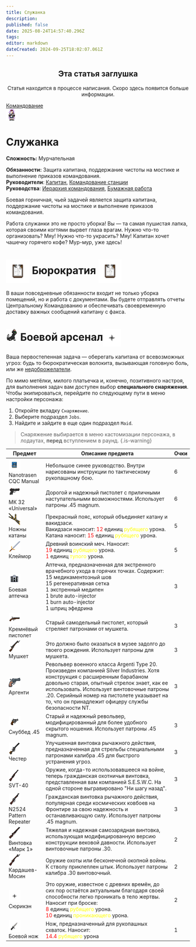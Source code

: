 ```yaml
---
title: Служанка
description: 
published: false
date: 2025-08-24T14:57:40.296Z
tags: 
editor: markdown
dateCreated: 2024-09-25T18:02:07.061Z
---
```


<center>
<div class="warning-banner">
  <h2> Эта статья заглушка </h2>
  <p>Статья находится в процессе написания. Скоро здесь появится больше информации.</p><p>
</div>
</center>

<div style="display: flex; justify-content: center;">
  <div class="roles-passport comm">
    <div class="title comm"><a href="/roles/command">Командование</a></div>
    <div>
      <div><div><img src="/roles/maid.png" alt="Мурр...~~"></div></div>
      <div><div>
        <h1>Служанка</h1>
        <p><strong>Сложность:</strong> Мурчательная</p>
        <strong>Обязанности:</strong> Защита капитана, поддержание чистоты на мостике и выполнение приказов командования.<br>
        <b>Руководители</b>: <a href="/roles/captain">Капитан</a>, <a href="/roles/command">Командование станции</a><br>
        <b>Руководства</b>: <a href="/guides/hierarchyofcommand">Иерархия командования</a>, <a href="/guides/bureaucracy">Бумажная работа</a>
        </div></div>
    </div>
  </div>
</div>

Боевая горничная, чьей задачей является защита капитана, поддержание чистоты на мостике и выполнение приказов командования. 

Работа служанки это не просто уборка! Вы — та самая пушистая лапка, которая своими когтями вырвет глаза врагам. Нужно что-то организовать? Мяу! Нужно что-то украсить? Мяу! Капитан хочет чашечку горячего кофе? Мур-мур, уже здесь!

<h1> <img src="/guides/jurisprudence.png" style="width: 64px; vertical-align: middle;"> Бюрократия <img src="/guides/jurisprudence.png" style="width: 64px; vertical-align: middle;"> </h1>

В ваши повседневные обязанности входит не только уборка помещений, но и работа с документами. Вы будете отправлять отчеты Центральному Командованию и обеспечивать своевременную доставку важных сообщений капитану с факса. 

<h1> <img src="/roles/command/cat48.png"> Боевой арсенал<img src="/roles/command/maid/tstar.png" style="width: 48px; vertical-align: middle;"> </h1> 

<p>
Ваша первостепенная задача — оберегать капитана от всевозможных угроз: будь то бюрократическая волокита, вызывающая головную боль, или же  <a href="/roles/antagonists">недоброжелатели</a>.

  По мимо метёлки, милого платьечка и, конечно, позитивного настроя, для выполнения задач вам доступен выбор <b>специального снаряжения</b>.  
  Чтобы экипироваться, перейдите по следующему пути в меню настройки персонажа:
</p>
<ol>
  <li>Откройте вкладку <code>Снаряжение</code>.</li>
  <li>Выберите подраздел <code>Jobs</code>.</li>
  <li>Найдите и зайдите в еще один подраздел <code>Maid</code>.</li>
</ol>

> Снаряжение выбирается в меню кастомизации персонажа, в лодаутах, **перед** вступлением в раунд.
{.is-warning}


<center>
  <table class="maid">
    <thead>
      <tr>
        <th>Предмет</th>
        <th>Описание предмета</th>
        <th>Очки</th>
      </tr>
    </thead>
    <tbody>
      <tr>
        <td><img src="/roles/command/maid/manual_nt.png"><br>Nanotrasen CQC Manual</td>
        <td>Небольшое синее руководство. Внутри нарисованы инструкции по тактическому рукопашному бою.</td>
        <td>6</td>
      </tr>
      <tr>
        <td><img src="/roles/command/maid/universal.png"><br>МК 32 «Universal»</td>
        <td>Дорогой и надежный пистолет с приличными наступательными возможностями. Использует патроны .45 magnum.</td>
        <td>6</td>
      </tr>
<tr>
  <td><img src="/roles/command/maid/sheath-sabre.png"><br>Ножны катаны</td>
  <td>Прекрасный пояс, который объединяет катану и вакидзаси. <br>Вакидзаси наносит: <span style="color: red;">12</span> единиц <span style="color: yellow;">рубящего</span> урона.<br>Катана наносит: <span style="color: red;">15</span> единиц <span style="color: yellow;">рубящего</span> урона.</td>
  <td>5</td>
</tr>
<tr>
  <td><img src="/roles/command/maid/icon.png"><br>Клеймор</td>
  <td>Древний воинский меч. Наносит: <br> <span style="color: red;">19</span> единиц <span style="color: yellow;">рубящего</span> урона. <br> <span style="color: red;">1</span> единиц <span style="color: yellow;">тупого</span> урона.</td>
  <td>5</td>
</tr>
      <tr>
        <td><img src="/roles/command/maid/blackkit.png"><br>Боевая аптечка</td>
        <td>Аптечка, предназначенная для экстренного врачебного ухода в горячих точках. Содержит:<br>15 медикаментозный шов <br>15 регенеративная сетка <br> 1 экстренный медипен <br> 1 brute auto-injector <br>1 burn auto-injector <br>1 шприц эфедрина </td>
        <td>3</td>
      </tr>
      <tr>
        <td><img src="/roles/command/maid/flintlock.png"><br>Кремнёвый пистолет</td>
        <td>Старый самодельный пистолет, который стреляет патронами от мушкета.</td>
        <td>3</td>
      </tr>
      <tr>
        <td><img src="/roles/command/maid/musket.png"><br>Мушкет</td>
        <td>Это должно было оказаться в музее задолго до твоего рождения. Использует патроны для мушкета.</td>
        <td>3</td>
      </tr>
      <tr>
        <td><img src="/roles/command/maid/argenti.png"><br>Аргенти</td>
        <td>Револьвер военного класса Argenti Type 20. Произведен компанией Silver Industries. Хотя конструкция с расширенным барабаном довольно старая, опытный стрелок знает, как ее использовать. Использует винтовочные патроны .20. Серийный номер на пистолете указывает на то, что он принадлежит офицеру службы безопасности NT.</td>
        <td>3</td>
      </tr>
      <tr>
        <td><img src="/roles/command/maid/webleysnubnose.png"><br>Снуббед .45</td>
        <td>Старый и надежный револьвер, модифицированный для более удобного скрытого ношения. Использует патроны .45 magnum.</td>
        <td>3</td>
      </tr>
      <tr>
        <td><img src="/roles/command/maid/chester.png"><br>Честер</td>
        <td>Улучшенная винтовка рычажного действия, предназначенная для стрельбы специальными патронами калибра .45 для быстрого устранения угроз.</td>
        <td>3</td>
      </tr>
      <tr>
        <td><img src="/roles/command/maid/svt40.png"><br>SVT-40</td>
        <td>Оружие, когда-то использовавшееся на войне, теперь гражданская охотничья винтовка, представленная вам компанией S.E.S.W.C. На одной стороне выгравировано "Ни шагу назад".</td>
        <td>3</td>
      </tr>
      <tr>
        <td><img src="/roles/command/maid/repeater.png"><br>N2524 Pattern Repeater</td>
        <td>Гражданская винтовка рычажного действия, популярная среди космических ковбоев на Фронтире за свою надежность и останавливающую силу. Использует патроны .45 magnum.</td>
        <td>3</td>
      </tr>
      <tr>
        <td><img src="/roles/command/maid/grand_rifle.png"><br>Винтовка «Марк 1»</td>
        <td>Тяжелая и надежная самозарядная винтовка, использующая модифицированную версию конструкции вековой давности. Использует винтовочные патроны .30.</td>
        <td>2</td>
      </tr>
      <tr>
        <td><img src="/roles/command/maid/bolt_gun_wood.png"><br>Кардашев-Мосин</td>
        <td>Оружие охоты или бесконечной окопной войны. К стволу приклеплен штык. Использует патроны калибра .30 винтовочный.</td>
        <td>2</td>
      </tr>
<tr>
  <td><img src="/roles/command/maid/tstar.png"><br>Сюрикэн</td>
  <td>Это оружие, известное с древних времён, до сих пор остаётся актуальным благодаря своей способности легко проникать в тело жертвы. Наносит при броске: <br> <span style="color: red;">8</span> единиц <span style="color: yellow;">рубящего</span> урона. <br> <span style="color: red;">10</span> единиц <span style="color: yellow;">проникающего</span> урона.</td>
  <td>2</td>
</tr>
<tr>
  <td><img src="/roles/command/maid/combat_knife.png"><br>Боевой нож</td>
  <td>Нож, предназначенный для рукопашных схваток. Наносит: <br> <span style="color: red;">14.4</span> <span style="color: yellow;">рубящего</span> урона</td>
  <td>1</td>
</tr>
    </tbody>
  </table>
</center>

<div class="table"></div>